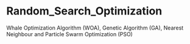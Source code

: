 # Random_Search_Optimization
Whale Optimization Algorithm (WOA), Genetic Algorithm (GA), Nearest Neighbour and Particle Swarm Optimization (PSO)

